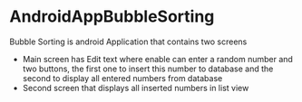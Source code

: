 # AndroidAppBubbleSorting
Bubble Sorting is android Application that contains two screens
* Main screen has Edit text where enable can enter a random number and two buttons, the first one to insert this number to database and the second to display all entered numbers from database
* Second screen that displays all inserted numbers in list view 
